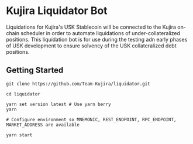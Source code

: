 # Kujira Liquidator Bot

Liquidations for Kujira's USK Stablecoin will be connected to the Kujira on-chain scheduler in order to automate liquidations of under-collateralized positions. This liquidation bot is for use during the testing adn early phases of USK development to ensure solvency of the USK collateralized debt positions.

## Getting Started

```
git clone https://github.com/Team-Kujira/liquidator.git

cd liquidator

yarn set version latest # Use yarn berry
yarn

# Configure environment so MNEMONIC, REST_ENDPOINT, RPC_ENDPOINT, MARKET_ADDRESS are available

yarn start
```
